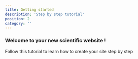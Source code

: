 ```yaml
---
title: Getting started
description: 'Step by step tutorial'
position: 2
category: ''
---
```


### Welcome to your new scientific website !

Follow this tutorial to learn how to create your site step by step

